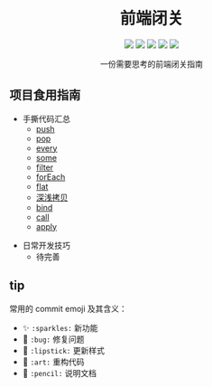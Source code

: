 <h1 align=center>前端闭关</h1>

<p align="center">
    <img src="https://img.shields.io/badge/JavaScript-important"/>
    <img src="https://img.shields.io/badge/TypeScript-brightgreen"/>
    <img src="https://img.shields.io/badge/Vue-blue"/>
    <img src="https://img.shields.io/badge/version-0.0.2-blue"/>
    <img src="https://img.shields.io/badge/node-14.0.0-brightgreen"/>
</p>
<p align=center>一份需要思考的前端闭关指南</p>

## 项目食用指南


* 手撕代码汇总
  + [push](./docs/warehouse/js/1.md#pop)
  + [pop](/warehouse/js/1.html#pop)
  + [every](/warehouse/js/1.html#every)
  + [some](/warehouse/js/1.html#some)
  + [filter](/warehouse/js/1.html#filter)
  + [forEach](/warehouse/js/1.html#foreach)
  + [flat](/warehouse/js/1.html#flat)
  + [深浅拷贝](/warehouse/js/1.html#深浅拷贝)
  + [bind](/warehouse/js/1.html#bind)
  + [call](/warehouse/js/1.html#call)
  + [apply](/warehouse/js/1.html#apply)

- 日常开发技巧
  - 待完善

## tip

常用的 commit emoji 及其含义：

- ✨ `:sparkles:` 新功能
- 🐛 `:bug:` 修复问题
- 💄 `:lipstick:` 更新样式
- 🎨 `:art:` 重构代码
- 📝 `:pencil:` 说明文档

